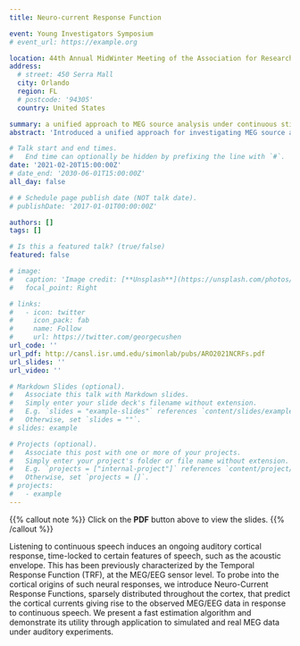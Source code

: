 ```yaml
---
title: Neuro-current Response Function

event: Young Investigators Symposium 
# event_url: https://example.org

location: 44th Annual MidWinter Meeting of the Association for Research in Otolaryngology (ARO) 
address:
  # street: 450 Serra Mall
  city: Orlando
  region: FL
  # postcode: '94305'
  country: United States

summary: a unified approach to MEG source analysis under continuous stimuli paradigm.
abstract: 'Introduced a unified approach for investigating MEG source analysis under continuous stimuli paradigm'

# Talk start and end times.
#   End time can optionally be hidden by prefixing the line with `#`.
date: '2021-02-20T15:00:00Z'
# date_end: '2030-06-01T15:00:00Z'
all_day: false

# # Schedule page publish date (NOT talk date).
# publishDate: '2017-01-01T00:00:00Z'

authors: []
tags: []

# Is this a featured talk? (true/false)
featured: false

# image:
#   caption: 'Image credit: [**Unsplash**](https://unsplash.com/photos/bzdhc5b3Bxs)'
#   focal_point: Right

# links:
#   - icon: twitter
#     icon_pack: fab
#     name: Follow
#     url: https://twitter.com/georgecushen
url_code: ''
url_pdf: http://cansl.isr.umd.edu/simonlab/pubs/ARO2021NCRFs.pdf
url_slides: ''
url_video: ''

# Markdown Slides (optional).
#   Associate this talk with Markdown slides.
#   Simply enter your slide deck's filename without extension.
#   E.g. `slides = "example-slides"` references `content/slides/example-slides.md`.
#   Otherwise, set `slides = ""`.
# slides: example

# Projects (optional).
#   Associate this post with one or more of your projects.
#   Simply enter your project's folder or file name without extension.
#   E.g. `projects = ["internal-project"]` references `content/project/deep-learning/index.md`.
#   Otherwise, set `projects = []`.
# projects:
#   - example
---
```


{{% callout note %}}
Click on the **PDF** button above to view the slides.
{{% /callout %}}

Listening to continuous speech induces an ongoing auditory cortical response, time-locked to certain features of speech, such as the acoustic envelope. This has been previously characterized by the Temporal Response Function (TRF), at the MEG/EEG sensor level. To probe into the cortical origins of such neural responses, we introduce Neuro-Current Response Functions, sparsely distributed throughout the cortex, that predict the cortical currents giving rise to the observed MEG/EEG data in response to continuous speech. We present a fast estimation algorithm and demonstrate its utility through application to simulated and real MEG data under auditory experiments.